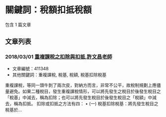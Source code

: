 # 關鍵詞：稅額扣抵稅額

包含 1 篇文章

## 文章列表

### 2018/03/01 [重複課稅之扣除與扣抵,許文昌老師](../../articles/411348_%E9%87%8D%E8%A4%87%E8%AA%B2%E7%A8%85%E4%B9%8B%E6%89%A3%E9%99%A4%E8%88%87%E6%89%A3%E6%8A%B5%2C%E8%A8%B1%E6%96%87%E6%98%8C%E8%80%81%E5%B8%AB.md)
- 文章編號：411348
- 其他關鍵詞：重複課稅, 稅基, 稅額, 稅基扣除稅基

重複課稅，等同一頭牛剝了兩次皮，對納方而言，非常不公平，故稅制規劃上應儘量避免。如果二種稅目，發生重複課稅情形，可以將先發生之稅目於後發生稅目之「稅基」中減去，稱為扣除；也可以將先發生稅目於後發生稅目之「稅額」中減去，稱為扣抵。 扣除或扣抵之方法有四： • (一) 稅基扣除稅基：將先發生稅目之稅基於...
